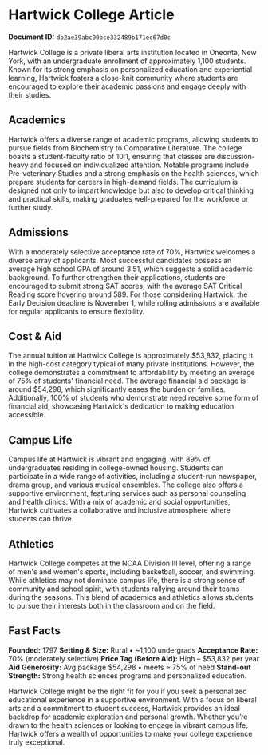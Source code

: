 # Hartwick College Article

**Document ID:** `db2ae39abc90bce332489b171ec67d0c`

Hartwick College is a private liberal arts institution located in Oneonta, New York, with an undergraduate enrollment of approximately 1,100 students. Known for its strong emphasis on personalized education and experiential learning, Hartwick fosters a close-knit community where students are encouraged to explore their academic passions and engage deeply with their studies.

## Academics
Hartwick offers a diverse range of academic programs, allowing students to pursue fields from Biochemistry to Comparative Literature. The college boasts a student-faculty ratio of 10:1, ensuring that classes are discussion-heavy and focused on individualized attention. Notable programs include Pre-veterinary Studies and a strong emphasis on the health sciences, which prepare students for careers in high-demand fields. The curriculum is designed not only to impart knowledge but also to develop critical thinking and practical skills, making graduates well-prepared for the workforce or further study.

## Admissions
With a moderately selective acceptance rate of 70%, Hartwick welcomes a diverse array of applicants. Most successful candidates possess an average high school GPA of around 3.51, which suggests a solid academic background. To further strengthen their applications, students are encouraged to submit strong SAT scores, with the average SAT Critical Reading score hovering around 589. For those considering Hartwick, the Early Decision deadline is November 1, while rolling admissions are available for regular applicants to ensure flexibility.

## Cost & Aid
The annual tuition at Hartwick College is approximately $53,832, placing it in the high-cost category typical of many private institutions. However, the college demonstrates a commitment to affordability by meeting an average of 75% of students' financial need. The average financial aid package is around $54,298, which significantly eases the burden on families. Additionally, 100% of students who demonstrate need receive some form of financial aid, showcasing Hartwick's dedication to making education accessible.

## Campus Life
Campus life at Hartwick is vibrant and engaging, with 89% of undergraduates residing in college-owned housing. Students can participate in a wide range of activities, including a student-run newspaper, drama group, and various musical ensembles. The college also offers a supportive environment, featuring services such as personal counseling and health clinics. With a mix of academic and social opportunities, Hartwick cultivates a collaborative and inclusive atmosphere where students can thrive.

## Athletics
Hartwick College competes at the NCAA Division III level, offering a range of men's and women's sports, including basketball, soccer, and swimming. While athletics may not dominate campus life, there is a strong sense of community and school spirit, with students rallying around their teams during the seasons. This blend of academics and athletics allows students to pursue their interests both in the classroom and on the field.

## Fast Facts
**Founded:** 1797
**Setting & Size:** Rural • ~1,100 undergrads
**Acceptance Rate:** 70% (moderately selective)
**Price Tag (Before Aid):** High – $53,832 per year
**Aid Generosity:** Avg package $54,298 • meets ≈ 75% of need
**Stand-out Strength:** Strong health sciences programs and personalized education.

Hartwick College might be the right fit for you if you seek a personalized educational experience in a supportive environment. With a focus on liberal arts and a commitment to student success, Hartwick provides an ideal backdrop for academic exploration and personal growth. Whether you’re drawn to the health sciences or looking to engage in vibrant campus life, Hartwick offers a wealth of opportunities to make your college experience truly exceptional.
